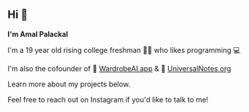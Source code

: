 ## Hi 👋 

**I'm Amal Palackal**

I'm a 19 year old rising college freshman 👨‍🎓  who likes programming 💻

I'm also the cofounder of 👗 [WardrobeAI.app](https://wardrobeai.app) & 📝 [UniversalNotes.org](https://universalnotes.org)

Learn more about my projects below.

Feel free to reach out on Instagram if you'd like to talk to me!

<!--
**amalsony/amalsony** is a ✨ _special_ ✨ repository because its `README.md` (this file) appears on your GitHub profile.

Here are some ideas to get you started:

- 🔭 I’m currently working on ...
- 🌱 I’m currently learning ...
- 👯 I’m looking to collaborate on ...
- 🤔 I’m looking for help with ...
- 💬 Ask me about ...
- 📫 How to reach me: ...
- 😄 Pronouns: ...
- ⚡ Fun fact: ...
-->

